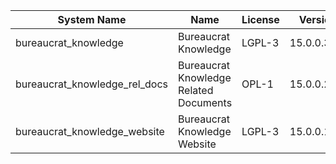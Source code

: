 | System Name | Name | License | Version | Summary | Price |
|---|---|---|---|---|---|
| bureaucrat_knowledge | Bureaucrat Knowledge | LGPL-3 | 15.0.0.36.0 | Bureaucrat Knowledge |  |
| bureaucrat_knowledge_rel_docs | Bureaucrat Knowledge Related Documents | OPL-1 | 15.0.0.2.0 | Bureaucrat Knowledge Related Documents |  |
| bureaucrat_knowledge_website | Bureaucrat Knowledge Website | LGPL-3 | 15.0.0.14.0 | Bureaucrat Knowledge Website |  |
